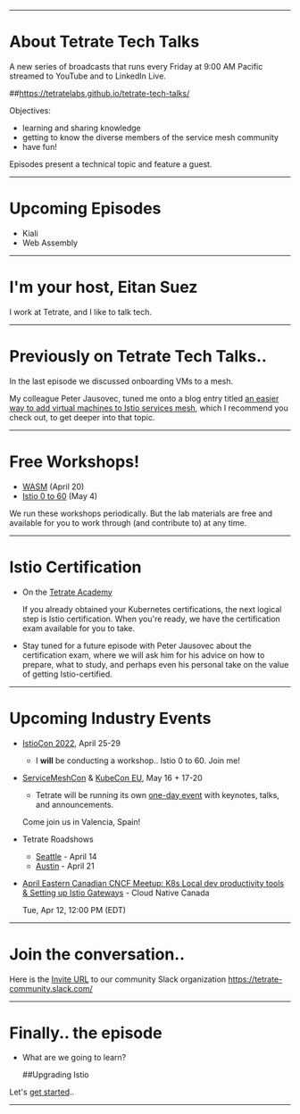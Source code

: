 
---
# About Tetrate Tech Talks

A new series of broadcasts that runs every Friday at 9:00 AM Pacific
  streamed to YouTube and to LinkedIn Live.

##https://tetratelabs.github.io/tetrate-tech-talks/

Objectives:

- learning and sharing knowledge
- getting to know the diverse members of the service mesh community
- have fun!

Episodes present a technical topic and feature a guest.

---
# Upcoming Episodes

- Kiali
- Web Assembly

---
# I'm your host, Eitan Suez

I work at Tetrate, and I like to talk tech.

---
# Previously on Tetrate Tech Talks..

In the last episode we discussed onboarding VMs to a mesh.

My colleague Peter Jausovec, tuned me onto a blog entry titled [an easier way to add virtual machines to Istio services mesh](https://istio.io/latest/blog/2021/simple-vms/), which I recommend you check out, to get deeper into that topic.

---
# Free Workshops!

- [WASM](https://tetratelabs.github.io/wasm-workshop/) (April 20)
- [Istio 0 to 60](https://tetratelabs.github.io/istio-0to60/) (May 4)

We run these workshops periodically.  But the lab materials are free and available for you to work through (and contribute to) at any time.

---
# Istio Certification

- On the [Tetrate Academy](https://academy.tetrate.io/courses/certified-istio-administrator)

    If you already obtained your Kubernetes certifications, the next logical step is Istio certification.
    When you're ready, we have the certification exam available for you to take.

- Stay tuned for a future episode with Peter Jausovec about the certification exam, where we will ask him for his advice on how to prepare, what to study, and perhaps even his personal take on the value of getting Istio-certified.

---
# Upcoming Industry Events

- [IstioCon 2022](https://events.istio.io/istiocon-2022/), April 25-29

    - I **will** be conducting a workshop.. Istio 0 to 60. Join me!

- [ServiceMeshCon](https://events.linuxfoundation.org/servicemeshcon-europe/) & [KubeCon EU](https://events.linuxfoundation.org/kubecon-cloudnativecon-europe/), May 16 + 17-20

    - Tetrate will be running its own [one-day event](https://www.tetrate.io/event/tetrate-envoy-and-service-mesh-immersion-day/) with keynotes, talks, and announcements.

    Come join us in Valencia, Spain!

- Tetrate Roadshows
    - [Seattle](https://www.eventbrite.com/e/tetrate-seattle-roadshow-tickets-315787517967) - April 14
    - [Austin](https://www.eventbrite.com/e/tetrates-austin-roadshow-tickets-313862710817) - April 21

- [April Eastern Canadian CNCF Meetup: K8s Local dev productivity tools & Setting up Istio Gateways](https://community.cncf.io/events/details/cncf-cloud-native-canada-presents-april-eastern-canadian-cncf-meetup-k8s-local-dev-productivity-tools-setting-up-istio-gateways/) - Cloud Native Canada

    Tue, Apr 12, 12:00 PM (EDT)

---
# Join the conversation..

Here is the [Invite URL](https://tetr8.io/tetrate-community) to our community Slack organization https://tetrate-community.slack.com/

---
# Finally.. the episode

- What are we going to learn?

    ##Upgrading Istio

Let's [get started](../demo)..


---